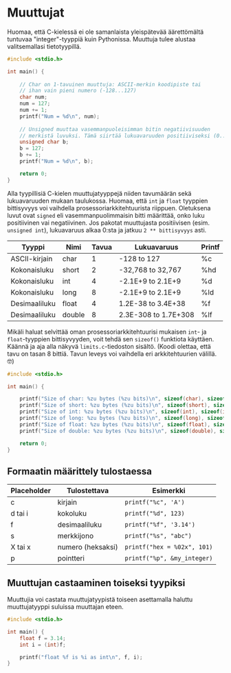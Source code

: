 # Muuttujat

Huomaa, että C-kielessä ei ole samanlaista yleispätevää äärettömältä tuntuvaa "integer"-tyyppiä kuin Pythonissa. Muuttuja tulee alustaa valitsemallasi tietotyypillä.

```c title="etumerkit.c"
#include <stdio.h>

int main() {
    
  	// Char on 1-tavuinen muuttuja: ASCII-merkin koodipiste tai
    // ihan vain pieni numero (-128...127)
    char num;
    num = 127;
    num += 1;
    printf("Num = %d\n", num);
    
  	// Unsigned muuttaa vasemmanpuoleisimman bitin negatiivisuuden
    // merkistä luvuksi. Tämä siirtää lukuavaruuden positiiviseksi (0...255).
    unsigned char b;
    b = 127;
    b += 1;
    printf("Num = %d\n", b);

    return 0;
}
```

Alla tyypillisiä C-kielen muuttujatyyppejä niiden tavumäärän sekä lukuavaruuden mukaan taulukossa. Huomaa, että `int` ja `float` tyyppien bittisyvyys voi vaihdella prosessoriarkkitehtuurista riippuen. Oletuksena luvut ovat `signed` eli vasemmanpuolimmaisin bitti määrittää, onko luku positiivinen vai negatiivinen. Jos pakotat muuttujasta positiivisen (esim. `unsigned int`), lukuavaruus alkaa 0:sta ja jatkuu `2 ** bittisyvyys` asti.


| Tyyppi        | Nimi   | Tavua | Lukuavaruus          | Printf |
| ------------- | ------ | ----- | -------------------- | ------ |
| ASCII-kirjain | char   | 1     | -128 to 127          | %c     |
| Kokonaisluku  | short  | 2     | -32,768 to 32,767    | %hd    |
| Kokonaisluku  | int    | 4     | -2.1E+9 to 2.1E+9    | %d     |
| Kokonaisluku  | long   | 8     | -2.1E+9 to 2.1E+9    | %ld    |
| Desimaaliluku | float  | 4     | 1.2E-38 to 3.4E+38   | %f     |
| Desimaaliluku | double | 8     | 2.3E-308 to 1.7E+308 | %lf    |


Mikäli haluat selvittää oman prosessoriarkkitehtuurisi mukaisen `int`- ja `float`-tyyppien bittisyvyyden, voit tehdä sen `sizeof()` funktiota käyttäen. Käännä ja aja alla näkyvä `limits.c`-tiedoston sisältö. (Koodi olettaa, että tavu on tasan 8 bittiä. Tavun leveys voi vaihdella eri arkkitehtuurien välillä. 🤓)

```c title="limits.c"
#include <stdio.h>

int main() {

    printf("Size of char: %zu bytes (%zu bits)\n", sizeof(char), sizeof(char) * 8);
    printf("Size of short: %zu bytes (%zu bits)\n", sizeof(short), sizeof(short) * 8);
    printf("Size of int: %zu bytes (%zu bits)\n", sizeof(int), sizeof(int) * 8);
    printf("Size of long: %zu bytes (%zu bits)\n", sizeof(long), sizeof(long) * 8);
    printf("Size of float: %zu bytes (%zu bits)\n", sizeof(float), sizeof(float) * 8);
    printf("Size of double: %zu bytes (%zu bits)\n", sizeof(double), sizeof(double) * 8);

    return 0;
}
```

## Formaatin määrittely tulostaessa

| Placeholder | Tulostettava      | Esimerkki                   |
| ----------- | ----------------- | --------------------------- |
| c           | kirjain           | `printf("%c", 'A')`         |
| d tai i     | kokoluku          | `printf("%d", 123)`         |
| f           | desimaaliluku     | `printf("%f", '3.14')`      |
| s           | merkkijono        | `printf("%s", "abc")`       |
| X tai x     | numero (heksaksi) | `printf("hex = %02x", 101)` |
| p           | pointteri         | `printf("%p", &my_integer)` |

## Muuttujan castaaminen toiseksi tyypiksi

Muuttujia voi castata muuttujatyypistä toiseen asettamalla haluttu muuttujatyyppi suluissa muuttajan eteen.

```c
#include <stdio.h>

int main() {
    float f = 3.14;
    int i = (int)f;

    printf("float %f is %i as int\n", f, i);
}
```

